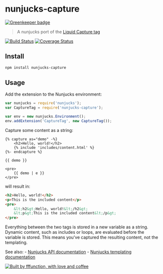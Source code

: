 # nunjucks-capture

[![Greenkeeper badge](https://badges.greenkeeper.io/fffunction/nunjucks-capture.svg)](https://greenkeeper.io/)

> A nunjucks port of the [Liquid Capture tag](https://docs.shopify.com/themes/liquid-documentation/tags/variable-tags#capture)

[![Build Status](https://travis-ci.org/fffunction/nunjucks-capture.svg?branch=master)](https://travis-ci.org/fffunction/nunjucks-capture) [![Coverage Status](https://coveralls.io/repos/fffunction/nunjucks-capture/badge.svg?branch=master&service=github)](https://coveralls.io/github/fffunction/nunjucks-capture?branch=master)

## Install

```sh
npm install nunjucks-capture
```

## Usage

Add the extension to the Nunjucks environment:

```js
var nunjucks = require('nunjucks');
var CaptureTag = require('nunjucks-capture');

var env = new nunjucks.Environment();
env.addExtension('CaptureTag', new CaptureTag());
```

Capture some content as a string:

```html+jinja
{% capture as="demo" -%}
    <h2>Hello, world!</h2>
    {% include 'includes/content.html' %}
{%- endcapture %}

{{ demo }}

<pre>
    {{ demo | e }}
</pre>

```

will result in:

```html
<h2>Hello, world!</h2>
<p>This is the included content</p>
<pre>
    &lt;h2&gt;Hello, world!&lt;/h2&gt;
    &lt;p&gt;This is the included content&lt;/p&gt;
</pre>
```

Everything between the two tags is stored in a new variable as a string. Dynamic content, such as includes or loops, are evaluated before the variable is stored. This means you've captured the resulting content, not the templating.

See also:
    - [Nunjucks API documentation](https://mozilla.github.io/nunjucks/api.html)
    - [Nunjucks templating documentation](https://mozilla.github.io/nunjucks/templating.html)

[![Built by fffunction, with love and coffee](http://i.imgur.com/hY7NBej.png)](http://fffunction.co "Built by fffunction, with love and coffee")
